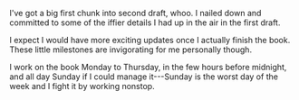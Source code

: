 I've got a big first chunk into second draft, whoo. I nailed down and committed to some of the iffier details I had up in the air in the first draft.

I expect I would have more exciting updates once I actually finish the book. These little milestones are invigorating for me personally though.

I work on the book Monday to Thursday, in the few hours before midnight, and all day Sunday if I could manage it---Sunday is the worst day of the week and I fight it by working nonstop.